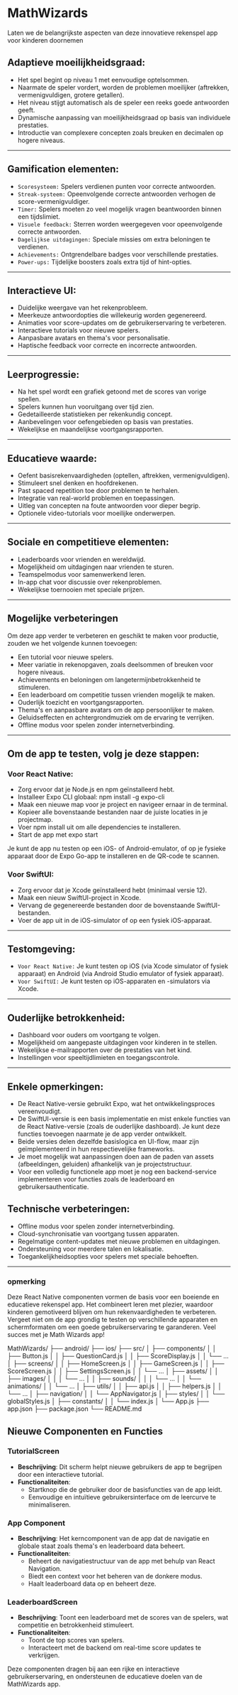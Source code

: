 # MathWizards
Laten we de belangrijkste aspecten van deze innovatieve rekenspel app voor kinderen doornemen

## Adaptieve moeilijkheidsgraad:
- Het spel begint op niveau 1 met eenvoudige optelsommen.
- Naarmate de speler vordert, worden de problemen moeilijker (aftrekken, vermenigvuldigen, grotere getallen).
- Het niveau stijgt automatisch als de speler een reeks goede antwoorden geeft.
- Dynamische aanpassing van moeilijkheidsgraad op basis van individuele prestaties.
- Introductie van complexere concepten zoals breuken en decimalen op hogere niveaus.

---
## Gamification elementen:
- `Scoresysteem:` Spelers verdienen punten voor correcte antwoorden.
- `Streak-systeem:` Opeenvolgende correcte antwoorden verhogen de score-vermenigvuldiger.
- `Timer:` Spelers moeten zo veel mogelijk vragen beantwoorden binnen een tijdslimiet.
- `Visuele feedback:` Sterren worden weergegeven voor opeenvolgende correcte antwoorden.
- `Dagelijkse uitdagingen:` Speciale missies om extra beloningen te verdienen.
- `Achievements:` Ontgrendelbare badges voor verschillende prestaties.
- `Power-ups:` Tijdelijke boosters zoals extra tijd of hint-opties.

---
## Interactieve UI:
- Duidelijke weergave van het rekenprobleem.
- Meerkeuze antwoordopties die willekeurig worden gegenereerd.
- Animaties voor score-updates om de gebruikerservaring te verbeteren.
- Interactieve tutorials voor nieuwe spelers.
- Aanpasbare avatars en thema's voor personalisatie.
- Haptische feedback voor correcte en incorrecte antwoorden.

---
## Leerprogressie:
- Na het spel wordt een grafiek getoond met de scores van vorige spellen.
- Spelers kunnen hun vooruitgang over tijd zien.
- Gedetailleerde statistieken per rekenkundig concept.
- Aanbevelingen voor oefengebieden op basis van prestaties.
- Wekelijkse en maandelijkse voortgangsrapporten.

---
## Educatieve waarde:
- Oefent basisrekenvaardigheden (optellen, aftrekken, vermenigvuldigen).
- Stimuleert snel denken en hoofdrekenen.
- Past spaced repetition toe door problemen te herhalen.
- Integratie van real-world problemen en toepassingen.
- Uitleg van concepten na foute antwoorden voor dieper begrip.
- Optionele video-tutorials voor moeilijke onderwerpen.

---
## Sociale en competitieve elementen:
- Leaderboards voor vrienden en wereldwijd.
- Mogelijkheid om uitdagingen naar vrienden te sturen.
- Teamspelmodus voor samenwerkend leren.
- In-app chat voor discussie over rekenproblemen.
- Wekelijkse toernooien met speciale prijzen.


---
## Mogelijke verbeteringen
Om deze app verder te verbeteren en geschikt te maken voor productie, zouden we het volgende kunnen toevoegen:
- Een tutorial voor nieuwe spelers.
- Meer variatie in rekenopgaven, zoals deelsommen of breuken voor hogere niveaus.
- Achievements en beloningen om langetermijnbetrokkenheid te stimuleren.
- Een leaderboard om competitie tussen vrienden mogelijk te maken.
- Ouderlijk toezicht en voortgangsrapporten.
- Thema's en aanpasbare avatars om de app persoonlijker te maken.
- Geluidseffecten en achtergrondmuziek om de ervaring te verrijken.
- Offline modus voor spelen zonder internetverbinding.

---
## Om de app te testen, volg je deze stappen:

### Voor React Native:
- Zorg ervoor dat je Node.js en npm geïnstalleerd hebt.
- Installeer Expo CLI globaal: npm install -g expo-cli
- Maak een nieuwe map voor je project en navigeer ernaar in de terminal.
- Kopieer alle bovenstaande bestanden naar de juiste locaties in je projectmap.
- Voer npm install uit om alle dependencies te installeren.
- Start de app met expo start

Je kunt de app nu testen op een iOS- of Android-emulator, of op je fysieke apparaat door de Expo Go-app te installeren en de QR-code te scannen.

### Voor SwiftUI:
- Zorg ervoor dat je Xcode geïnstalleerd hebt (minimaal versie 12).
- Maak een nieuw SwiftUI-project in Xcode.
- Vervang de gegenereerde bestanden door de bovenstaande SwiftUI-bestanden.
- Voer de app uit in de iOS-simulator of op een fysiek iOS-apparaat.

---
## Testomgeving:
- `Voor React Native:` Je kunt testen op iOS (via Xcode simulator of fysiek apparaat) en Android (via Android Studio emulator of fysiek apparaat).
- `Voor SwiftUI:` Je kunt testen op iOS-apparaten en -simulators via Xcode.

---
## Ouderlijke betrokkenheid:
- Dashboard voor ouders om voortgang te volgen.
- Mogelijkheid om aangepaste uitdagingen voor kinderen in te stellen.
- Wekelijkse e-mailrapporten over de prestaties van het kind.
- Instellingen voor speeltijdlimieten en toegangscontrole.
---
## Enkele opmerkingen:
- De React Native-versie gebruikt Expo, wat het ontwikkelingsproces vereenvoudigt.
- De SwiftUI-versie is een basis implementatie en mist enkele functies van de React Native-versie (zoals de ouderlijke dashboard). Je kunt deze functies toevoegen naarmate je de app verder ontwikkelt.
- Beide versies delen dezelfde basislogica en UI-flow, maar zijn geïmplementeerd in hun respectievelijke frameworks.
- Je moet mogelijk wat aanpassingen doen aan de paden van assets (afbeeldingen, geluiden) afhankelijk van je projectstructuur.
- Voor een volledig functionele app moet je nog een backend-service implementeren voor functies zoals de leaderboard en gebruikersauthenticatie.

## Technische verbeteringen:
- Offline modus voor spelen zonder internetverbinding.
- Cloud-synchronisatie van voortgang tussen apparaten.
- Regelmatige content-updates met nieuwe problemen en uitdagingen.
- Ondersteuning voor meerdere talen en lokalisatie.
- Toegankelijkheidsopties voor spelers met speciale behoeften.

---
### opmerking
Deze React Native componenten vormen de basis voor een boeiende en educatieve rekenspel app. Het combineert leren met plezier, waardoor kinderen gemotiveerd blijven om hun rekenvaardigheden te verbeteren. Vergeet niet om de app grondig te testen op verschillende apparaten en schermformaten om een goede gebruikerservaring te garanderen. Veel succes met je Math Wizards app!

MathWizards/
├── android/
├── ios/
├── src/
│   ├── components/
│   │   ├── Button.js
│   │   ├── QuestionCard.js
│   │   ├── ScoreDisplay.js
│   │   └── ...
│   ├── screens/
│   │   ├── HomeScreen.js
│   │   ├── GameScreen.js
│   │   ├── ScoreScreen.js
│   │   ├── SettingsScreen.js
│   │   └── ...
│   ├── assets/
│   │   ├── images/
│   │   │   └── ...
│   │   ├── sounds/
│   │   │   └── ...
│   │   └── animations/
│   │       └── ...
│   ├── utils/
│   │   ├── api.js
│   │   ├── helpers.js
│   │   └── ...
│   ├── navigation/
│   │   └── AppNavigator.js
│   ├── styles/
│   │   └── globalStyles.js
│   ├── constants/
│   │   └── index.js
│   └── App.js
├── app.json
├── package.json
└── README.md

## Nieuwe Componenten en Functies

### TutorialScreen
- **Beschrijving**: Dit scherm helpt nieuwe gebruikers de app te begrijpen door een interactieve tutorial.
- **Functionaliteiten**:
  - Startknop die de gebruiker door de basisfuncties van de app leidt.
  - Eenvoudige en intuïtieve gebruikersinterface om de leercurve te minimaliseren.

### App Component
- **Beschrijving**: Het kerncomponent van de app dat de navigatie en globale staat zoals thema's en leaderboard data beheert.
- **Functionaliteiten**:
  - Beheert de navigatiestructuur van de app met behulp van React Navigation.
  - Biedt een context voor het beheren van de donkere modus.
  - Haalt leaderboard data op en beheert deze.

### LeaderboardScreen
- **Beschrijving**: Toont een leaderboard met de scores van de spelers, wat competitie en betrokkenheid stimuleert.
- **Functionaliteiten**:
  - Toont de top scores van spelers.
  - Interacteert met de backend om real-time score updates te verkrijgen.

Deze componenten dragen bij aan een rijke en interactieve gebruikerservaring, en ondersteunen de educatieve doelen van de MathWizards app.
